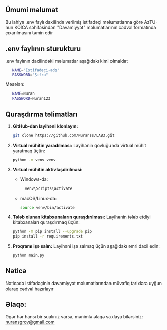 ## Ümumi məlumat
Bu lahiyə .env faylı daxilində verilmiş istifadəçi məlumatlarına görə AzTU-nun KOİCA səhifəsindən "Davamiyyət" məlumatlarının cədvəl formatında çıxarılmasını təmin edir

## .env faylının sturukturu
.env faylının daxilindəki məlumatlar aşağıdakı kimi olmaldır:
```bash
   NAME="İstifadəçi-adı"
   PASSWORD="Şifrə"
   ```
Məsələn:
```bash
   NAME=Nuran
   PASSWORD=Nuran123
   ```

## Quraşdırma təlimatları
1. **GitHub-dan layihəni klonlayın:**
   ```bash
   git clone https://github.com/Nuranss/LAB3.git   
   ```

2. **Virtual mühitin yaradılması:**
   Layihənin qovluğunda virtual mühit yaratmaq üçün:
   ```bash
   python -m venv venv
   ```

3. **Virtual mühitin aktivləşdirilməsi:**
   - Windows-da:
     ```bash
       venv\Scripts\activate
     ```
   - macOS/Linux-da:
     ```bash
     source venv/bin/activate
     ```

4. **Tələb olunan kitabxanaların quraşdırılması:**
   Layihənin tələb etdiyi kitabxanaları quraşdırmaq üçün:
   ```bash
   python -m pip install --upgrade pip
   pip install -r requirements.txt
   ```

5. **Proqramı işə salın:**
   Layihəni işə salmaq üçün aşağıdakı əmri daxil edin:
   ```bash
   python main.py
   ```

## Nəticə
Nəticədə istifadəçinin davamiyyət məlumatlarından müvafiq tarixlərə uyğun olaraq cədvəl hazırlayır

## Əlaqə:
Əgər hər hansı bir sualınız varsa, mənimlə əlaqə saxlaya bilərsiniz: nuransgrov@gmail.com

